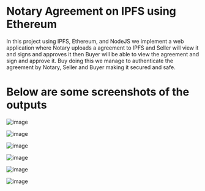 # Notary Agreement on IPFS using Ethereum

In this project using IPFS, Ethereum, and NodeJS we implement a web application where Notary uploads a agreement to IPFS and Seller will view it and signs and approves it then Buyer will be able to view the agreement and sign and approve it.
Buy doing this we manage to authenticate the agreement by Notary, Seller and Buyer making it secured and safe.

# Below are some screenshots of the outputs

![image](https://github.com/krishnatejakittu/Assignment-3-B00880866/assets/22345362/bed8cd55-777e-4ae8-9970-4d9be1a2cc78)

![image](https://github.com/krishnatejakittu/Assignment-3-B00880866/assets/22345362/f4498145-2d55-4efc-bd48-53a300562921)

![image](https://github.com/krishnatejakittu/Assignment-3-B00880866/assets/22345362/fa0085ad-ae21-4d3b-a5ba-903b7a1438f0)

![image](https://github.com/krishnatejakittu/Assignment-3-B00880866/assets/22345362/87b6a3e7-8055-4480-bb5d-1f847833a03b)

![image](https://github.com/krishnatejakittu/Assignment-3-B00880866/assets/22345362/49a93a9c-2b8f-42c5-af60-c384be2dd244)

![image](https://github.com/krishnatejakittu/Assignment-3-B00880866/assets/22345362/5b25f408-77fd-4119-8664-f0efb5b6c2df)






